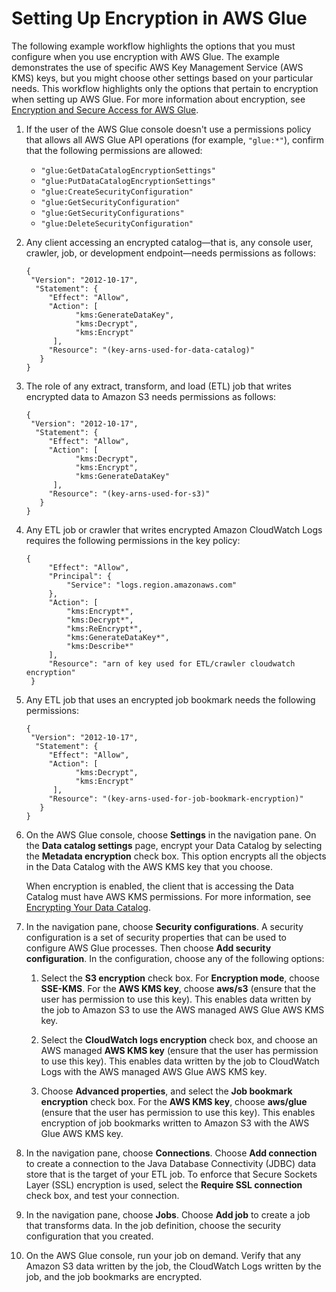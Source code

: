 # Setting Up Encryption in AWS Glue<a name="set-up-encryption"></a>

The following example workflow highlights the options that you must configure when you use encryption with AWS Glue\. The example demonstrates the use of specific AWS Key Management Service \(AWS KMS\) keys, but you might choose other settings based on your particular needs\. This workflow highlights only the options that pertain to encryption when setting up AWS Glue\. For more information about encryption, see [Encryption and Secure Access for AWS Glue](encryption-glue-resources.md)\.  

1. If the user of the AWS Glue console doesn't use a permissions policy that allows all AWS Glue API operations \(for example, `"glue:*"`\), confirm that the following permissions are allowed:
   + `"glue:GetDataCatalogEncryptionSettings"`
   + `"glue:PutDataCatalogEncryptionSettings"`
   + `"glue:CreateSecurityConfiguration"`
   + `"glue:GetSecurityConfiguration"`
   + `"glue:GetSecurityConfigurations"`
   + `"glue:DeleteSecurityConfiguration"`

1. Any client accessing an encrypted catalog—that is, any console user, crawler, job, or development endpoint—needs permissions as follows:

   ```
   {
    "Version": "2012-10-17",
     "Statement": {
        "Effect": "Allow",
        "Action": [
              "kms:GenerateDataKey",
              "kms:Decrypt",  
              "kms:Encrypt"
         ],
        "Resource": "(key-arns-used-for-data-catalog)"
      }
   }
   ```

1. The role of any extract, transform, and load \(ETL\) job that writes encrypted data to Amazon S3 needs permissions as follows:

   ```
   {
    "Version": "2012-10-17",
     "Statement": {
        "Effect": "Allow",
        "Action": [
              "kms:Decrypt",  
              "kms:Encrypt",
              "kms:GenerateDataKey"
         ],
        "Resource": "(key-arns-used-for-s3)"
      }
   }
   ```

1. Any ETL job or crawler that writes encrypted Amazon CloudWatch Logs requires the following permissions in the key policy:

   ```
   {
    	"Effect": "Allow",
    	"Principal": {
    		"Service": "logs.region.amazonaws.com"
    	},
    	"Action": [
    		"kms:Encrypt*",
    		"kms:Decrypt*",
    		"kms:ReEncrypt*",
    		"kms:GenerateDataKey*",
    		"kms:Describe*"
    	],
    	"Resource": "arn of key used for ETL/crawler cloudwatch encryption"
    }
   ```

1. Any ETL job that uses an encrypted job bookmark needs the following permissions:

   ```
   {
    "Version": "2012-10-17",
     "Statement": {
        "Effect": "Allow",
        "Action": [
              "kms:Decrypt",  
              "kms:Encrypt"
         ],
        "Resource": "(key-arns-used-for-job-bookmark-encryption)"
      }
   }
   ```

1. On the AWS Glue console, choose **Settings** in the navigation pane\. On the **Data catalog settings** page, encrypt your Data Catalog by selecting the **Metadata encryption** check box\. This option encrypts all the objects in the Data Catalog with the AWS KMS key that you choose\.

   When encryption is enabled, the client that is accessing the Data Catalog must have AWS KMS permissions\. For more information, see [Encrypting Your Data Catalog](encrypt-glue-data-catalog.md)\.

1. In the navigation pane, choose **Security configurations**\. A security configuration is a set of security properties that can be used to configure AWS Glue processes\. Then choose **Add security configuration**\. In the configuration, choose any of the following options: 

   1. Select the **S3 encryption** check box\. For **Encryption mode**, choose **SSE\-KMS**\. For the **AWS KMS key**, choose **aws/s3** \(ensure that the user has permission to use this key\)\. This enables data written by the job to Amazon S3 to use the AWS managed AWS Glue AWS KMS key\.

   1. Select the **CloudWatch logs encryption** check box, and choose an AWS managed **AWS KMS key** \(ensure that the user has permission to use this key\)\.  This enables data written by the job to CloudWatch Logs with the AWS managed AWS Glue AWS KMS key\.

   1. Choose **Advanced properties**, and select the **Job bookmark encryption** check box\. For the **AWS KMS key**, choose **aws/glue** \(ensure that the user has permission to use this key\)\. This enables encryption of job bookmarks written to Amazon S3 with the AWS Glue AWS KMS key\.

1. In the navigation pane, choose **Connections**\. Choose **Add connection** to create a connection to the Java Database Connectivity \(JDBC\) data store that is the target of your ETL job\. To enforce that Secure Sockets Layer \(SSL\) encryption is used, select the **Require SSL connection** check box, and test your connection\.

1. In the navigation pane, choose **Jobs**\. Choose **Add job** to create a job that transforms data\. In the job definition, choose the security configuration that you created\. 

1. On the AWS Glue console, run your job on demand\. Verify that any Amazon S3 data written by the job, the CloudWatch Logs written by the job, and the job bookmarks are encrypted\.
